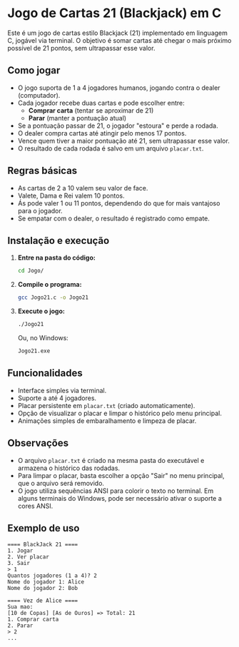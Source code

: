 # Jogo de Cartas 21 (Blackjack) em C

Este é um jogo de cartas estilo Blackjack (21) implementado em linguagem C, jogável via terminal. O objetivo é somar cartas até chegar o mais próximo possível de 21 pontos, sem ultrapassar esse valor.

## Como jogar

- O jogo suporta de 1 a 4 jogadores humanos, jogando contra o dealer (computador).
- Cada jogador recebe duas cartas e pode escolher entre:
  - **Comprar carta** (tentar se aproximar de 21)
  - **Parar** (manter a pontuação atual)
- Se a pontuação passar de 21, o jogador "estoura" e perde a rodada.
- O dealer compra cartas até atingir pelo menos 17 pontos.
- Vence quem tiver a maior pontuação até 21, sem ultrapassar esse valor.
- O resultado de cada rodada é salvo em um arquivo `placar.txt`.

## Regras básicas

- As cartas de 2 a 10 valem seu valor de face.
- Valete, Dama e Rei valem 10 pontos.
- Ás pode valer 1 ou 11 pontos, dependendo do que for mais vantajoso para o jogador.
- Se empatar com o dealer, o resultado é registrado como empate.

## Instalação e execução

1. **Entre na pasta do código:**
   ```bash
   cd Jogo/
   ```

2. **Compile o programa:**
   ```bash
   gcc Jogo21.c -o Jogo21
   ```

3. **Execute o jogo:**
   ```bash
   ./Jogo21
   ```
   Ou, no Windows:
   ```bash
   Jogo21.exe
   ```

## Funcionalidades

- Interface simples via terminal.
- Suporte a até 4 jogadores.
- Placar persistente em `placar.txt` (criado automaticamente).
- Opção de visualizar o placar e limpar o histórico pelo menu principal.
- Animações simples de embaralhamento e limpeza de placar.

## Observações

- O arquivo `placar.txt` é criado na mesma pasta do executável e armazena o histórico das rodadas.
- Para limpar o placar, basta escolher a opção "Sair" no menu principal, que o arquivo será removido.
- O jogo utiliza sequências ANSI para colorir o texto no terminal. Em alguns terminais do Windows, pode ser necessário ativar o suporte a cores ANSI.

## Exemplo de uso

```
==== BlackJack 21 ====
1. Jogar
2. Ver placar
3. Sair
> 1
Quantos jogadores (1 a 4)? 2
Nome do jogador 1: Alice
Nome do jogador 2: Bob

==== Vez de Alice ====
Sua mao:
[10 de Copas] [As de Ouros] => Total: 21
1. Comprar carta
2. Parar
> 2
...

